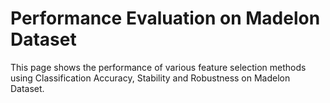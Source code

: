 # Performance Evaluation on Madelon Dataset

This page shows the performance of various feature
selection methods using Classification Accuracy, 
Stability and Robustness on Madelon Dataset.

